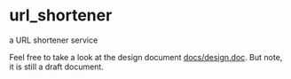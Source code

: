 # url_shortener
a URL shortener service

Feel free to take a look at the design document
[docs/design.doc](https://github.com/quazar0/url_shortener/docs/design.doc).
But note, it is still a draft document.

